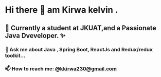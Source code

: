 # Hi there 👋 am  Kirwa kelvin .
## 🌱 Currently a student at JKUAT,and  a Passionate Java Dveveloper. ✨
### 💬 Ask me about Java , Spring Boot, ReactJs and Redux/redux toolkit...
### 📫 How to reach me: @kkirwa230@gmail.com



<!--
**keringKirwa/keringKirwa** is a ✨ _special_ ✨ repository because its `README.md` (this file) appears on your GitHub profile.

Here are some ideas to get you started:

- 🔭 I’m currently working on ...
- 🌱 I’m currently learning ...
- 👯 I’m looking to collaborate on ...
- 🤔 I’m looking for help with ...
- 💬 Ask me about ...
- 📫 How to reach me: ...
- 😄 Pronouns: ...
- ⚡ Fun fact: ...
-->
